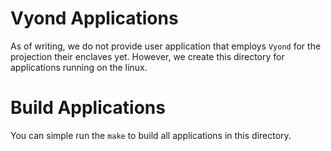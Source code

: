 # Vyond Applications
As of writing, we do not provide user application that employs `Vyond` for the projection their enclaves yet.
However, we create this directory for applications running on the linux.

# Build Applications
You can simple run the `make` to build all applications in this directory.
